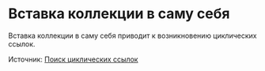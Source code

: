 # Вставка коллекции в саму себя

Вставка коллекции в саму себя приводит к возникновению циклических ссылок.

Источник: [Поиск циклических ссылок](https://its.1c.ru/db/metod8dev#content:5859:hdoc)